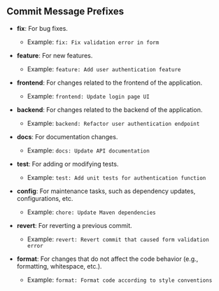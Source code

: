 ## Commit Message Prefixes

- **fix**: For bug fixes.
  - Example: `fix: Fix validation error in form`

- **feature**: For new features.
  - Example: `feature: Add user authentication feature`

- **frontend**: For changes related to the frontend of the application.
  - Example: `frontend: Update login page UI`

- **backend**: For changes related to the backend of the application.
  - Example: `backend: Refactor user authentication endpoint`

- **docs**: For documentation changes.
  - Example: `docs: Update API documentation`

- **test**: For adding or modifying tests.
  - Example: `test: Add unit tests for authentication function`

- **config**: For maintenance tasks, such as dependency updates, configurations, etc.
  - Example: `chore: Update Maven dependencies`

- **revert**: For reverting a previous commit.
  - Example: `revert: Revert commit that caused form validation error`

- **format**: For changes that do not affect the code behavior (e.g., formatting, whitespace, etc.).
  - Example: `format: Format code according to style conventions`
